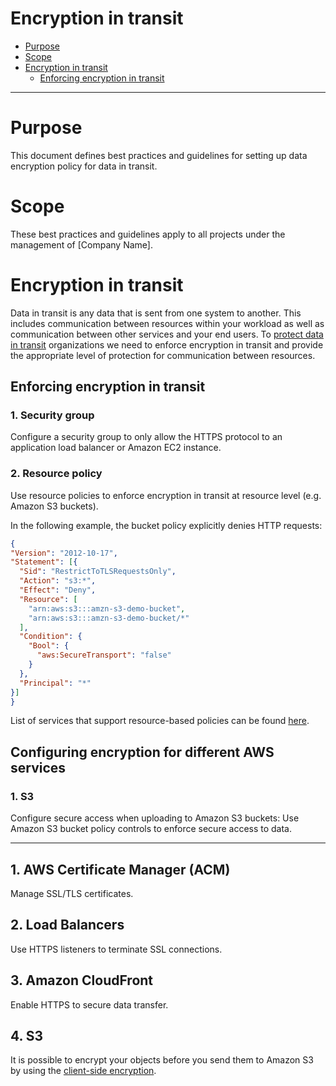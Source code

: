 # Encryption in transit

- [Purpose](#purpose)
- [Scope](#scope)
- [Encryption in transit](#encryption-in-transit)
    - [Enforcing encryption in transit](#enforcing-encryption-in-transit)

---

# Purpose

This document defines best practices and guidelines for setting up data encryption policy for data in transit.

# Scope

These best practices and guidelines apply to all projects under the management of [Company Name].

# Encryption in transit

Data in transit is any data that is sent from one system to another. This includes communication 
between resources within your workload as well as communication between other services and your end users.
To [protect data in transit](https://docs.aws.amazon.com/wellarchitected/latest/security-pillar/protecting-data-in-transit.html)
organizations we need to enforce encryption in transit and provide the appropriate level of protection for communication
between resources.

## Enforcing encryption in transit

### 1. Security group

Configure a security group to only allow the HTTPS protocol to an application load balancer or Amazon EC2 instance.

### 2. Resource policy

Use resource policies to enforce encryption in transit at resource level (e.g. Amazon S3 buckets).

In the following example, the bucket policy explicitly denies HTTP requests:
  ```json
{
  "Version": "2012-10-17",
  "Statement": [{
    "Sid": "RestrictToTLSRequestsOnly",
    "Action": "s3:*",
    "Effect": "Deny",
    "Resource": [
      "arn:aws:s3:::amzn-s3-demo-bucket",
      "arn:aws:s3:::amzn-s3-demo-bucket/*"
    ],
    "Condition": {
      "Bool": {
        "aws:SecureTransport": "false"
      }
    },
    "Principal": "*"
  }]
}
   ```

List of services that support resource-based policies can be found [here](https://docs.aws.amazon.com/IAM/latest/UserGuide/reference_aws-services-that-work-with-iam.html).

## Configuring encryption for different AWS services

### 1. S3
Configure secure access when uploading to Amazon S3 buckets: Use Amazon S3 bucket policy controls to enforce secure access to data.


--------------

## 1. AWS Certificate Manager (ACM)
Manage SSL/TLS certificates.

## 2. Load Balancers
Use HTTPS listeners to terminate SSL connections.

## 3. Amazon CloudFront
Enable HTTPS to secure data transfer.

## 4. S3

It is possible to encrypt your objects before you send them to Amazon S3 by using the [client-side encryption](https://docs.aws.amazon.com/AmazonS3/latest/userguide/UsingClientSideEncryption.html).
